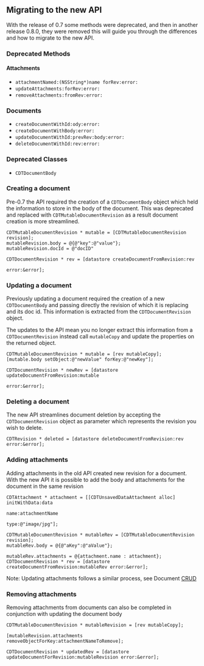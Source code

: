 ## Migrating to the new API

With the release of 0.7 some methods were deprecated, and then in another release 0.8.0,
they were removed this will guide you through the differences and how to migrate to the new API.


### Deprecated Methods

#### Attachments

* `attachmentNamed:(NSString*)name forRev:error:`
* `updateAttachments:forRev:error:`
* `removeAttachments:fromRev:error:`

### Documents

* `createDocumentWithId:ody:error:`
* `createDocumentWithBody:error:`
* `updateDocumentWithId:prevRev:body:error:`
* `deleteDocumentWithId:rev:error:`

### Deprecated Classes 

* `CDTDocumentBody`

### Creating a document

Pre-0.7 the API required the creation of a `CDTDocumentBody` object which held the information
to store in the body of the document. This was deprecated and replaced with ```CDTMutableDocumentRevision```
as a result document creation is more streamlined.

```objc
CDTMutableDocumentRevision * mutable = [CDTMutableDocumentRevision revision];
mutableRevision.body = @{@"key":@"value"};
mutableRevision.docId = @"docID"

CDTDocumentRevision * rev = [datastore createDocumentFromRevision:rev 
															error:&error];
```

### Updating a document

Previously updating a document required the creation of a new `CDTDocumentBody` and passing
directly the revision of which it is replacing and its doc id. This information is extracted from
the `CDTDocumentRevision` object. 

The updates to the API mean you no longer extract this information from a `CDTDocumentRevision`
instead call ```mutableCopy``` and update the properties on the returned object.

```objc	
CDTMutableDocumentRevision * mutable = [rev mutableCopy];
[mutable.body setObject:@"newValue" forKey:@"newKey"];

CDTDocumentRevision * newRev = [datastore updateDocumentFromRevision:mutable 
															   error:&error];

```

### Deleting a document

The new API streamlines document deletion by accepting  the `CDTDocumentRevision` object as parameter
which represents the revision you wish to delete.

```objc
CDTRevision * deleted = [datastore deleteDocumentFromRevision:rev error:&error];

```

### Adding attachments

Adding attachments in the old API created new revision for a document. 
With the new API it is possible to add the  body
and attachments for the document in the same revision

```objc 
CDTAttachment * attachment = [[CDTUnsavedDataAttachment alloc] initWithData:data
                                                                          name:attachmentName
                                                                          type:@"image/jpg"];

CDTMutableDocumentRevision * mutableRev = [CDTMutableDocumentRevision revision];
mutableRev.body = @{@"aKey":@"aValue"};

mutableRev.attachments = @{attachment.name : attachment};
CDTDocumentRevision * rev = [datastore createDocumentFromRevision:mutableRev error:&error];

```

Note: Updating attachments follows a similar process, see Document [CRUD](./crud.md)

### Removing attachments

Removing attachments from documents can also be completed in conjunction with updating the document body

```objc
CDTMutableDocumentRevision * mutableRevision = [rev mutableCopy];

[mutableRevision.attachments removeObjectForKey:attachmentNameToRemove];

CDTDocumentRevision * updatedRev = [datastore updateDocumentForRevision:mutableRevision error:&error];
```

